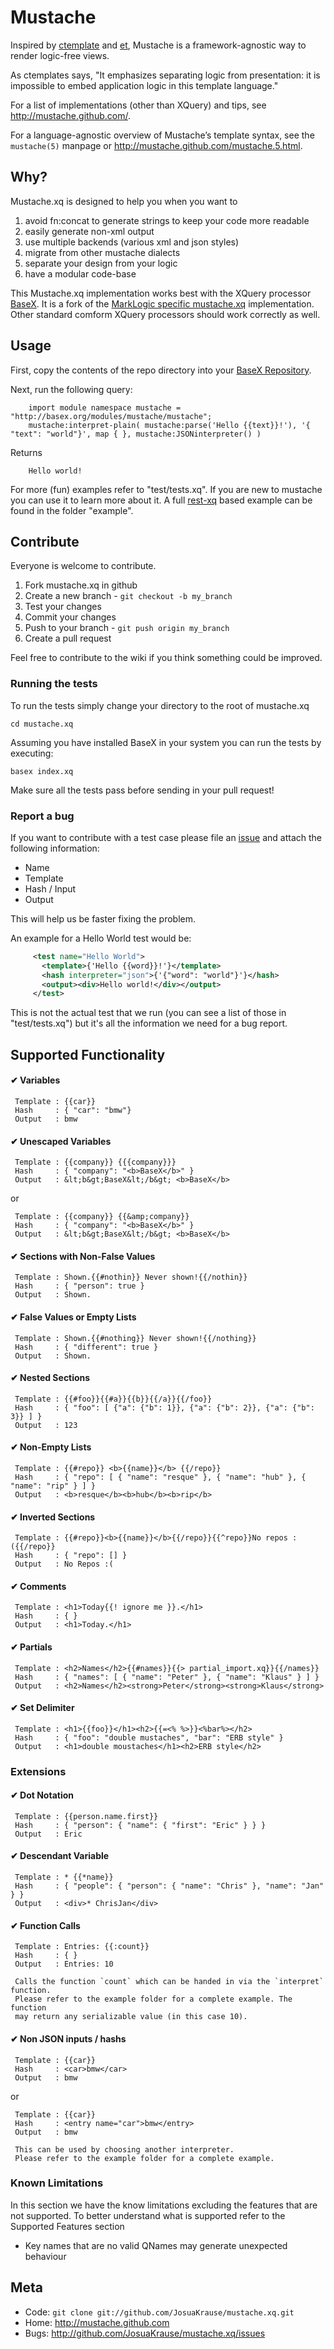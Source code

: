 # Mustache

Inspired by [ctemplate][1] and [et][2], Mustache is a
framework-agnostic way to render logic-free views.

As ctemplates says, "It emphasizes separating logic from presentation:
it is impossible to embed application logic in this template language."

For a list of implementations (other than XQuery) and tips, see
<http://mustache.github.com/>.

For a language-agnostic overview of Mustache’s template syntax, see the
`mustache(5)` manpage or <http://mustache.github.com/mustache.5.html>.

## Why?

Mustache.xq is designed to help you when you want to

1. avoid fn:concat to generate strings to keep your code more readable
2. easily generate non-xml output
3. use multiple backends (various xml and json styles)
4. migrate from other mustache dialects
5. separate your design from your logic
6. have a modular code-base

This Mustache.xq implementation works best with the XQuery processor
[BaseX][4]. It is a fork of the [MarkLogic specific mustache.xq][5] implementation.
Other standard comform XQuery processors should work correctly as well.

## Usage

First, copy the contents of the repo directory into your [BaseX Repository][6].

Next, run the following query:

``` xquery
    import module namespace mustache = "http://basex.org/modules/mustache/mustache";
    mustache:interpret-plain( mustache:parse('Hello {{text}}!'), '{ "text": "world"}', map { }, mustache:JSONinterpreter() )
```

Returns

``` xquery
    Hello world!
```

For more (fun) examples refer to "test/tests.xq". If you are new to mustache you can use it to learn more about it.
A full [rest-xq][7] based example can be found in the folder "example".

## Contribute

Everyone is welcome to contribute. 

1. Fork mustache.xq in github
2. Create a new branch - `git checkout -b my_branch`
3. Test your changes
4. Commit your changes
5. Push to your branch - `git push origin my_branch`
6. Create a pull request

Feel free to contribute to the wiki if you think something could be improved.

### Running the tests

To run the tests simply change your directory to the root of mustache.xq

    cd mustache.xq

Assuming you have installed BaseX in your system you can run the tests by executing:

    basex index.xq

Make sure all the tests pass before sending in your pull request!

### Report a bug

If you want to contribute with a test case please file an [issue][3] and attach 
the following information:

* Name
* Template
* Hash / Input
* Output

This will help us be faster fixing the problem.

An example for a Hello World test would be:

``` xml
     <test name="Hello World">
       <template>{'Hello {{word}}!'}</template>
       <hash interpreter="json">{'{"word": "world"}'}</hash>
       <output><div>Hello world!</div></output>
     </test>
```

This is not the actual test that we run (you can see a list of those in "test/tests.xq") but it's all the information we need for a bug report.

## Supported Functionality

####  ✔ Variables
     Template : {{car}}
     Hash     : { "car": "bmw"}
     Output   : bmw

####  ✔ Unescaped Variables
     Template : {{company}} {{{company}}}
     Hash     : { "company": "<b>BaseX</b>" }
     Output   : &lt;b&gt;BaseX&lt;/b&gt; <b>BaseX</b>

or

     Template : {{company}} {{&amp;company}}
     Hash     : { "company": "<b>BaseX</b>" }
     Output   : &lt;b&gt;BaseX&lt;/b&gt; <b>BaseX</b>

####  ✔ Sections with Non-False Values
     Template : Shown.{{#nothin}} Never shown!{{/nothin}}
     Hash     : { "person": true }
     Output   : Shown.

####  ✔ False Values or Empty Lists
     Template : Shown.{{#nothing}} Never shown!{{/nothing}}
     Hash     : { "different": true }
     Output   : Shown.

####  ✔ Nested Sections
     Template : {{#foo}}{{#a}}{{b}}{{/a}}{{/foo}}
     Hash     : { "foo": [ {"a": {"b": 1}}, {"a": {"b": 2}}, {"a": {"b": 3}} ] }
     Output   : 123

####  ✔ Non-Empty Lists
     Template : {{#repo}} <b>{{name}}</b> {{/repo}}
     Hash     : { "repo": [ { "name": "resque" }, { "name": "hub" }, { "name": "rip" } ] }
     Output   : <b>resque</b><b>hub</b><b>rip</b>

####  ✔ Inverted Sections
     Template : {{#repo}}<b>{{name}}</b>{{/repo}}{{^repo}}No repos :({{/repo}}
     Hash     : { "repo": [] }
     Output   : No Repos :(

####  ✔ Comments
     Template : <h1>Today{{! ignore me }}.</h1>
     Hash     : { }
     Output   : <h1>Today.</h1>

####  ✔ Partials
     Template : <h2>Names</h2>{{#names}}{{> partial_import.xq}}{{/names}}
     Hash     : { "names": [ { "name": "Peter" }, { "name": "Klaus" } ] }
     Output   : <h2>Names</h2><strong>Peter</strong><strong>Klaus</strong>

####  ✔ Set Delimiter
     Template : <h1>{{foo}}</h1><h2>{{=<% %>}}<%bar%></h2>
     Hash     : { "foo": "double mustaches", "bar": "ERB style" }
     Output   : <h1>double moustaches</h1><h2>ERB style</h2>

### Extensions

####  ✔ Dot Notation
     Template : {{person.name.first}}
     Hash     : { "person": { "name": { "first": "Eric" } } }
     Output   : Eric

####  ✔ Descendant Variable
     Template : * {{*name}}
     Hash     : { "people": { "person": { "name": "Chris" }, "name": "Jan" } }
     Output   : <div>* ChrisJan</div>

####  ✔ Function Calls
     Template : Entries: {{:count}}
     Hash     : { }
     Output   : Entries: 10

     Calls the function `count` which can be handed in via the `interpret` function.
     Please refer to the example folder for a complete example. The function
     may return any serializable value (in this case 10).

####  ✔ Non JSON inputs / hashs
     Template : {{car}}
     Hash     : <car>bmw</car>
     Output   : bmw

or

     Template : {{car}}
     Hash     : <entry name="car">bmw</entry>
     Output   : bmw

     This can be used by choosing another interpreter.
     Please refer to the example folder for a complete example.

### Known Limitations

In this section we have the know limitations excluding the features that are not supported. 
To better understand what is supported refer to the Supported Features section

* Key names that are no valid QNames may generate unexpected behaviour

## Meta

* Code: `git clone git://github.com/JosuaKrause/mustache.xq.git`
* Home: <http://mustache.github.com>
* Bugs: <http://github.com/JosuaKrause/mustache.xq/issues>

[1]: http://code.google.com/p/google-ctemplate/
[2]: http://www.ivan.fomichev.name/2008/05/erlang-template-engine-prototype.html
[3]: http://github.com/JosuaKrause/mustache.xq/issues
[4]: http://basex.org
[5]: http://github.com/dscape/mustache.xq
[6]: http://docs.basex.org/wiki/Options#REPOPATH
[7]: http://docs.basex.org/wiki/RESTXQ

